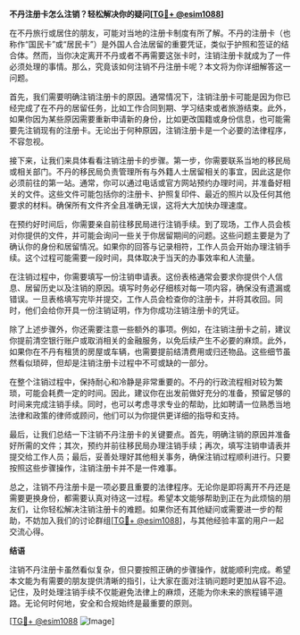 **不丹注册卡怎么注销？轻松解决你的疑问[[TG💪+ @esim1088](https://t.me/s/esim1088)]**

在不丹旅行或居住的朋友，可能对当地的注册卡制度有所了解。不丹的注册卡（也称作“国民卡”或“居民卡”）是外国人合法居留的重要凭证，类似于护照和签证的结合体。然而，当你决定离开不丹或者不再需要这张卡时，注销注册卡就成为了一件必须处理的事情。那么，究竟该如何注销不丹注册卡呢？本文将为你详细解答这一问题。

首先，我们需要明确注销注册卡的原因。通常情况下，注销注册卡可能是因为你已经完成了在不丹的居留任务，比如工作合同到期、学习结束或者旅游结束。此外，如果你因为某些原因需要重新申请新的身份，比如更改国籍或身份信息，也可能需要先注销现有的注册卡。无论出于何种原因，注销注册卡是一个必要的法律程序，不容忽视。

接下来，让我们来具体看看注销注册卡的步骤。第一步，你需要联系当地的移民局或相关部门。不丹的移民局负责管理所有与外籍人士居留相关的事宜，因此这是你必须前往的第一站。通常，你可以通过电话或官方网站预约办理时间，并准备好相关的文件。这些文件可能包括你的注册卡、护照复印件、最近的照片以及任何其他要求的材料。确保所有文件齐全且准确无误，这将大大加快办理速度。

在预约好时间后，你需要亲自前往移民局进行注销手续。到了现场，工作人员会核对你提供的文件，并可能会询问一些关于你居留期间的问题。这些问题主要是为了确认你的身份和居留情况。如果你的回答与记录相符，工作人员会开始办理注销手续。这个过程可能需要一段时间，具体取决于当天的办事效率和人流量。

在注销过程中，你需要填写一份注销申请表。这份表格通常会要求你提供个人信息、居留历史以及注销的原因。填写时务必仔细核对每一项内容，确保没有遗漏或错误。一旦表格填写完毕并提交，工作人员会检查你的注册卡，并将其收回。同时，他们会给你开具一份注销证明，作为你成功注销注册卡的凭证。

除了上述步骤外，你还需要注意一些额外的事项。例如，在注销注册卡之前，建议你提前清空银行账户或取消相关的金融服务，以免后续产生不必要的麻烦。此外，如果你在不丹有租赁的房屋或车辆，也需要提前结清费用或归还物品。这些细节虽然看似琐碎，但却是注销注册卡过程中不可或缺的一部分。

在整个注销过程中，保持耐心和冷静是非常重要的。不丹的行政流程相对较为繁琐，可能会耗费一定的时间。因此，建议你在出发前做好充分的准备，预留足够的时间来完成注销手续。同时，也可以考虑寻求专业的帮助，比如聘请一位熟悉当地法律和政策的律师或顾问，他们可以为你提供更详细的指导和支持。

最后，让我们总结一下注销不丹注册卡的关键要点。首先，明确注销的原因并准备好所需的文件；其次，预约并前往移民局办理注销手续；再次，填写注销申请表并提交给工作人员；最后，妥善处理好其他相关事务，确保注销过程顺利进行。只要按照这些步骤操作，注销注册卡并不是一件难事。

总之，注销不丹注册卡是一项必要且重要的法律程序。无论你是即将离开不丹还是需要更换身份，都需要认真对待这一过程。希望本文能够帮助到正在为此烦恼的朋友们，让你轻松解决注销注册卡的难题。如果你还有其他疑问或需要进一步的帮助，不妨加入我们的讨论群组[[TG💪+ @esim1088](https://t.me/s/esim1088)]，与其他经验丰富的用户一起交流心得。

**结语**

注销不丹注册卡虽然看似复杂，但只要按照正确的步骤操作，就能顺利完成。希望本文能为有需要的朋友提供清晰的指引，让大家在面对注销问题时更加从容不迫。记住，及时处理注销手续不仅能避免法律上的麻烦，还能为你未来的旅程铺平道路。无论何时何地，安全和合规始终是最重要的原则。

[[TG💪+ @esim1088](https://t.me/s/esim1088) ![Image](https://i.postimg.cc/4NQfJmqS/Snipaste-2025-05-13-00-14-12.png)]